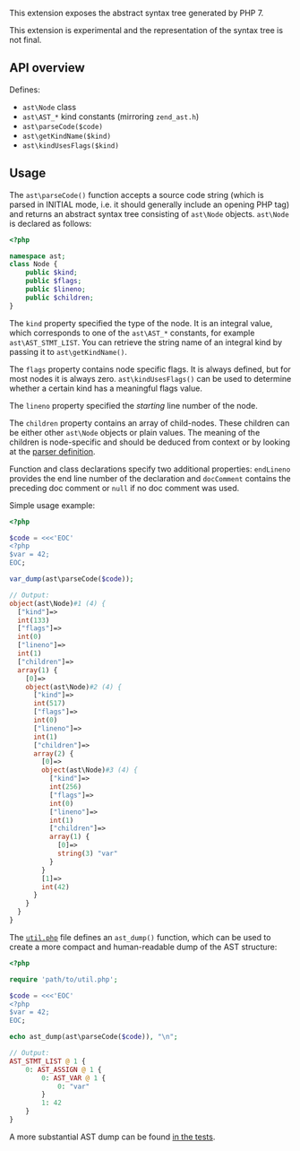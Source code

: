 This extension exposes the abstract syntax tree generated by PHP 7.

This extension is experimental and the representation of the syntax tree is not final.

API overview
------------

Defines:

 * `ast\Node` class
 * `ast\AST_*` kind constants (mirroring `zend_ast.h`)
 * `ast\parseCode($code)`
 * `ast\getKindName($kind)`
 * `ast\kindUsesFlags($kind)`

Usage
-----

The `ast\parseCode()` function accepts a source code string (which is parsed in INITIAL mode, i.e.
it should generally include an opening PHP tag) and returns an abstract syntax tree consisting of
`ast\Node` objects. `ast\Node` is declared as follows:

```php
<?php

namespace ast;
class Node {
    public $kind;
    public $flags;
    public $lineno;
    public $children;
}
```

The `kind` property specified the type of the node. It is an integral value, which corresponds to
one of the `ast\AST_*` constants, for example `ast\AST_STMT_LIST`. You can retrieve the string name
of an integral kind by passing it to `ast\getKindName()`.

The `flags` property contains node specific flags. It is always defined, but for most nodes it is
always zero. `ast\kindUsesFlags()` can be used to determine whether a certain kind has a meaningful
flags value.

The `lineno` property specified the *starting* line number of the node.

The `children` property contains an array of child-nodes. These children can be either other
`ast\Node` objects or plain values. The meaning of the children is node-specific and should be
deduced from context or by looking at the [parser definition][parser].

Function and class declarations specify two additional properties: `endLineno` provides the end
line number of the declaration and `docComment` contains the preceding doc comment or `null` if
no doc comment was used.

Simple usage example:

```php
<?php

$code = <<<'EOC'
<?php
$var = 42;
EOC;

var_dump(ast\parseCode($code));

// Output:
object(ast\Node)#1 (4) {
  ["kind"]=>
  int(133)
  ["flags"]=>
  int(0)
  ["lineno"]=>
  int(1)
  ["children"]=>
  array(1) {
    [0]=>
    object(ast\Node)#2 (4) {
      ["kind"]=>
      int(517)
      ["flags"]=>
      int(0)
      ["lineno"]=>
      int(1)
      ["children"]=>
      array(2) {
        [0]=>
        object(ast\Node)#3 (4) {
          ["kind"]=>
          int(256)
          ["flags"]=>
          int(0)
          ["lineno"]=>
          int(1)
          ["children"]=>
          array(1) {
            [0]=>
            string(3) "var"
          }
        }
        [1]=>
        int(42)
      }
    }
  }
}
```

The [`util.php`][util] file defines an `ast_dump()` function, which can be used to create a more
compact and human-readable dump of the AST structure:

```php
<?php

require 'path/to/util.php';

$code = <<<'EOC'
<?php
$var = 42;
EOC;

echo ast_dump(ast\parseCode($code)), "\n";

// Output:
AST_STMT_LIST @ 1 {
    0: AST_ASSIGN @ 1 {
        0: AST_VAR @ 1 {
            0: "var"
        }
        1: 42
    }
}
```

A more substantial AST dump can be found [in the tests][test_dump].

  [parser]: http://lxr.php.net/xref/PHP_TRUNK/Zend/zend_language_parser.y
  [util]: https://github.com/nikic/php-ast/blob/master/util.php
  [test_dump]: https://github.com/nikic/php-ast/blob/master/tests/001.phpt
